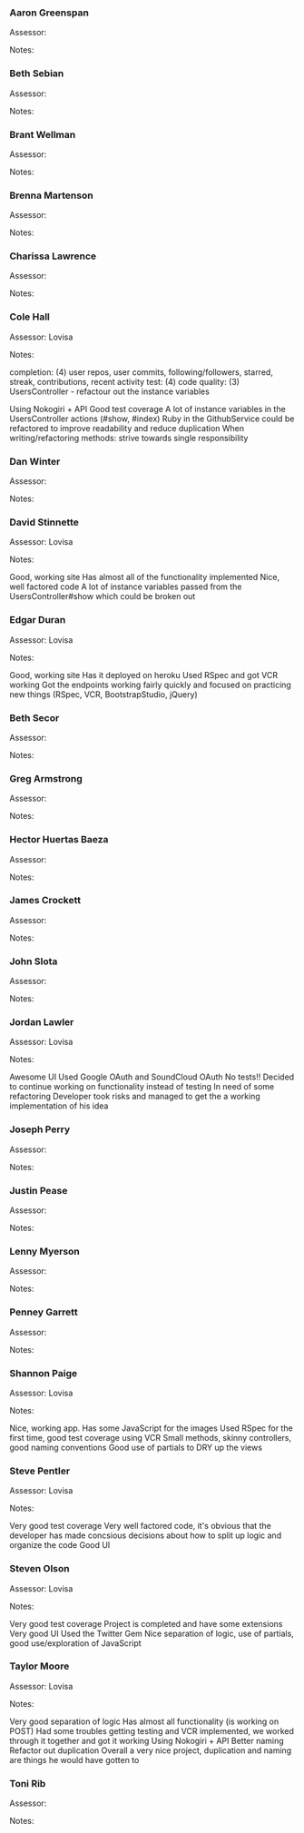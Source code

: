 ### Aaron Greenspan

Assessor:

Notes:

### Beth Sebian

Assessor:

Notes:

### Brant Wellman

Assessor:

Notes:

### Brenna Martenson

Assessor:

Notes:

### Charissa Lawrence

Assessor:

Notes:

### Cole Hall

Assessor: Lovisa

Notes:

completion: (4) user repos, user commits, following/followers, starred, streak, contributions, recent activity
test: (4)
code quality: (3) UsersController - refactour out the instance variables  

Using Nokogiri + API
Good test coverage
A lot of instance variables in the UsersController actions (#show, #index)
Ruby in the GithubService could be refactored to improve readability and reduce duplication
When writing/refactoring methods: strive towards single responsibility

### Dan Winter

Assessor:

Notes:

### David Stinnette

Assessor: Lovisa

Notes:

Good, working site
Has almost all of the functionality implemented
Nice, well factored code
A lot of instance variables passed from the UsersController#show which could be broken out

### Edgar Duran

Assessor: Lovisa

Notes:

Good, working site
Has it deployed on heroku
Used RSpec and got VCR working
Got the endpoints working fairly quickly and focused on practicing new things (RSpec, VCR, BootstrapStudio, jQuery)

### Beth Secor

Assessor:

Notes:

### Greg Armstrong

Assessor:

Notes:

### Hector Huertas Baeza

Assessor:

Notes:

### James Crockett

Assessor:

Notes:

### John Slota

Assessor:

Notes:

### Jordan Lawler

Assessor: Lovisa

Notes:

Awesome UI
Used Google OAuth and SoundCloud OAuth
No tests!! Decided to continue working on functionality instead of testing
In need of some refactoring
Developer took risks and managed to get the a working implementation of his idea

### Joseph Perry

Assessor:

Notes:

### Justin Pease

Assessor:

Notes:

### Lenny Myerson

Assessor:

Notes:

### Penney Garrett

Assessor:

Notes:

### Shannon Paige

Assessor: Lovisa

Notes:

Nice, working app. Has some JavaScript for the images
Used RSpec for the first time, good test coverage using VCR
Small methods, skinny controllers, good naming conventions
Good use of partials to DRY up the views

### Steve Pentler

Assessor: Lovisa

Notes:

Very good test coverage
Very well factored code, it's obvious that the developer has made concsious decisions about how to split up logic and organize the code
Good UI

### Steven Olson

Assessor: Lovisa

Notes:

Very good test coverage
Project is completed and have some extensions
Very good UI
Used the Twitter Gem
Nice separation of logic, use of partials, good use/exploration of JavaScript

### Taylor Moore

Assessor: Lovisa

Notes:

Very good separation of logic
Has almost all functionality (is working on POST)
Had some troubles getting testing and VCR implemented, we worked through it together and got it working
Using Nokogiri + API
Better naming
Refactor out duplication
Overall a very nice project, duplication and naming are things he would have gotten to  

### Toni Rib

Assessor:

Notes:
